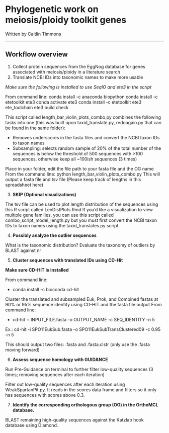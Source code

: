 # Phylogenetic work on meiosis/ploidy toolkit genes
Written by Caitlin Timmons
***
## Workflow overview 

1. Collect protein sequences from the EggNog database for genes associated with meiosis/ploidy in a literature search
2. Translate NCBI IDs into taxonomic names to make more usable

*Make sure the following is installed to use SeqIO and ete3 in the script*

From command line: 
      conda install -c anaconda biopython
			conda install -c etetoolkit ete3
      conda activate ete3
      conda install -c etetoolkit ete3 ete_toolchain
      ete3 build check

This script called length_bar_violin_plots_combo.py combines the following tasks into one (this was built upon taxid_translate.py, redoagain.py that can be found in the same folder):
* Removes underscores in the fasta files and convert the NCBI taxon IDs to taxon names 
* Subsampling: selects random sample of 20% of the total number of the sequences is below the threshold of 500 sequences with >100 sequences, otherwise keep all ~100ish sequences (3 times)

Place in your folder, edit the file path to your fasta file and the OG name
From the command line: python length_bar_violin_plots_combo.py
This will output a fasta file and tsv file 
(Please keep track of lengths in this spreadsheet here)

3. **SKIP (Optional visualizations)**

The tsv file can be used to plot length distribution of the sequences using this R script called LenDistPlots.Rmd
If you’d like a visualization to view multiple gene families, you can use this script called combo_script_model_length.py but you must first convert the NCBI taxon IDs to taxon names using the taxid_translates.py script.

4. **Possibly analyze the outlier sequences**

What is the taxonomic distribution?
Evaluate the taxonomy of outliers by BLAST against nr

5. **Cluster sequences with translated IDs using CD-Hit**

**Make sure CD-HIT is installed**

From command line: 
* conda install -c bioconda cd-hit

Cluster the translated and subsampled Euk, Prok, and Combined fastas at 90% or 95% sequence identity using CD-HIT and the fasta file output
From command line: 
* cd-hit -i INPUT_FILE.fasta -o OUTPUT_NAME -c SEQ_IDENTITY -n 5

Ex.: cd-hit -i SPO11EukSub.fasta -o SPO11EukSubTransClustered09 -c 0.95 -n 5

This should output two files: .fasta and .fasta.clstr (only use the .fasta moving forward)

6. **Assess sequence homology with GUIDANCE**

Run Pre-Guidance on terminal to further filter low-quality sequences (3 times; removing sequences after each iteration)

Filter out low-quality sequences after each iteration using WeakSpartanPit.py. It reads in the scores data frame and filters so it only has sequences with scores above 0.3.

7. **Identify the corresponding orthologous group (OG) in the OrthoMCL database.** 

BLAST remaining high-quality sequences against the Katzlab hook database using Diamond.
